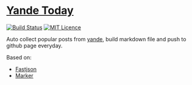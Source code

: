 # [Yande Today](https://piccuss.github.io)

[![Build Status](https://travis-ci.com/piccuss/YandeToday.svg?branch=master)](https://travis-ci.com/piccuss/YandeToday) [![MIT Licence](https://badges.frapsoft.com/os/mit/mit.svg?v=103)](https://opensource.org/licenses/mit-license.php)

Auto collect popular posts from [yande](http://yande.re), build markdown file and push to github page everyday. 

Based on:
* [Fastjson](https://github.com/alibaba/fastjson)
* [Marker](https://github.com/piccuss/Marker)